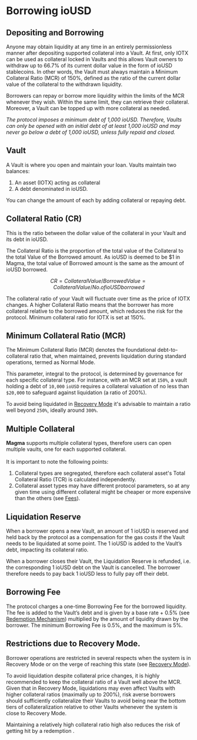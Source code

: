 # Borrowing ioUSD

## Depositing and Borrowing

Anyone may obtain liquidity at any time in an entirely permissionless manner after depositing supported collateral into a Vault. At first, only IOTX can be used as collateral locked in Vaults and this allows Vault owners to withdraw up to 66.7% of its current dollar value in the form of ioUSD stablecoins. In other words, the Vault must always maintain a Minimum Collateral Ratio (MCR) of 150%, defined as the ratio of the current dollar value of the collateral to the withdrawn liquidity.&#x20;

Borrowers can repay or borrow more liquidity within the limits of the MCR whenever they wish. Within the same limit, they can retrieve their collateral. Moreover, a Vault can be topped up with more collateral as needed.

_The protocol imposes a minimum debt of 1,000 ioUSD. Therefore, Vaults can only be opened with an initial debt of at least 1,000 ioUSD and may never go below a debt of 1,000 ioUSD, unless fully repaid and closed._

## Vault

A Vault is where you open and maintain your loan. Vaults maintain two balances:&#x20;

1. An asset (IOTX) acting as collateral&#x20;
2. A debt denominated in ioUSD.

You can change the amount of each by adding collateral or repaying debt.

## Collateral Ratio (CR)

This is the ratio between the dollar value of the collateral in your Vault and its debt in ioUSD.&#x20;

The Collateral Ratio is the proportion of the total value of the Collateral to the total Value of the Borrowed amount. As ioUSD is deemed to be $1 in Magma, the total value of Borrowed amount is the same as the amount of ioUSD borrowed.

$$
CR = Collateral Value / Borrowed Value = Collateral Value / No.of ioUSD borrowed
$$

The collateral ratio of your Vault will fluctuate over time as the price of IOTX changes. A higher Collateral Ratio means that the borrower has more collateral relative to the borrowed amount, which reduces the risk for the protocol. Minimum collateral ratio for IOTX is set at 150%.&#x20;

## **Minimum Collateral Ratio (MCR)**

The Minimum Collateral Ratio (MCR) denotes the foundational debt-to-collateral ratio that, when maintained, prevents liquidation during standard operations, termed as Normal Mode.&#x20;

This parameter, integral to the protocol, is determined by governance for each specific collateral type. For instance, with an MCR set at `150%`, a vault holding a debt of `10,000` `ioUSD` requires a collateral valuation of no less than `$20,000` to safeguard against liquidation (a ratio of 200%).

To avoid being liquidated in [Recovery Mode](broken-reference) it's advisable to maintain a ratio well beyond `250%`, ideally around `300%`.

## Multiple Collateral

**Magma** supports multiple collateral types, therefore users can open multiple vaults, one for each supported collateral.\
\
It is important to note the following points:

1. Collateral types are segregated, therefore each collateral asset's Total Collateral Ratio (TCR) is calculated independently.&#x20;
2. Collateral asset types may have different protocol parameters, so at any given time using different collateral might be cheaper or more expensive than the others (see [Fees](broken-reference)).

## Liquidation Reserve

When a borrower opens a new Vault, an amount of 1 ioUSD is reserved and held back by the protocol as a compensation for the gas costs if the Vault needs to be liquidated at some point. The 1 ioUSD is added to the Vault’s debt, impacting its collateral ratio.

When a borrower closes their Vault, the Liquidation Reserve is refunded, i.e. the corresponding 1 ioUSD debt on the Vault is cancelled. The borrower therefore needs to pay back 1 ioUSD less to fully pay off their debt.

## Borrowing Fee

The protocol charges a one-time Borrowing Fee for the borrowed liquidity. The fee is added to the Vault’s debt and is given by a base rate + 0.5% (see [Redemption Mechanism](redemption-mechanism.md)) multiplied by the amount of liquidity drawn by the borrower. The minimum Borrowing Fee is 0.5%, and the maximum is 5%.

## Restrictions due to Recovery Mode.

Borrower operations are restricted in several respects when the system is in Recovery Mode or on the verge of reaching this state (see [Recovery Mode](recovery-mode.md)).



To avoid liquidation despite collateral price changes, it is highly recommended to keep the collateral ratio of a Vault well above the MCR. Given that in Recovery Mode, liquidations may even affect Vaults with higher collateral ratios (maximally up to 200%), risk averse borrowers should sufficiently collateralize their Vaults to avoid being near the bottom tiers of collateralization relative to other Vaults whenever the system is close to Recovery Mode.

Maintaining a relatively high collateral ratio high also reduces the risk of getting hit by a redemption .

&#x20;
